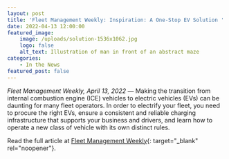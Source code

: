 ```yaml
---
layout: post
title: 'Fleet Management Weekly: Inspiration: A One-Stop EV Solution '
date: 2022-04-13 12:00:00
featured_image:
    image: /uploads/solution-1536x1062.jpg
    logo: false
    alt_text: Illustration of man in front of an abstract maze
categories:
    - In the News
featured_post: false
---
```

*Fleet Management Weekly, April 13, 2022* — Making the transition from internal combustion engine (ICE) vehicles to electric vehicles (EVs) can be daunting for many fleet operators. In order to electrify your fleet, you need to procure the right EVs, ensure a consistent and reliable charging infrastructure that supports your business and drivers, and learn how to operate a new class of vehicle with its own distinct rules.

Read the full article at [Fleet Management Weekly](https://www.fleetmanagementweekly.com/inspiration-a-one-stop-ev-solution/){: target="_blank" rel="noopener"}.
